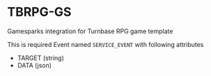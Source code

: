 # TBRPG-GS
Gamesparks integration for Turnbase RPG game template

This is required Event named `SERVICE_EVENT` with following attributes
* TARGET (string)
* DATA (json)
